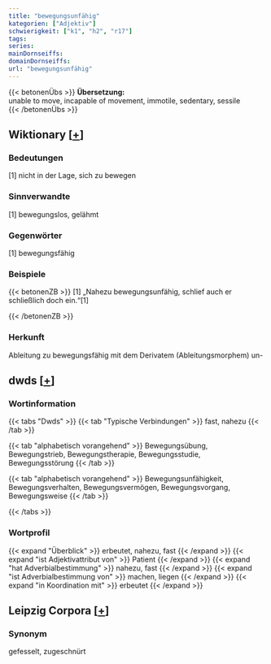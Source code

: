 ```yaml
---
title: "bewegungsunfähig"
kategorien: ["Adjektiv"]
schwierigkeit: ["k1", "h2", "r17"]
tags:
series:
mainDornseiffs:
domainDornseiffs:
url: "bewegungsunfähig"
---
```


{{< betonenÜbs >}}
**Übersetzung:**  
unable to move, incapable of movement, immotile, sedentary, sessile  
{{< /betonenÜbs >}}

## Wiktionary [[+](https://de.wiktionary.org/wiki/bewegungsunfähig)]

### Bedeutungen
[1] nicht in der Lage, sich zu bewegen  

### Sinnverwandte
[1] bewegungslos, gelähmt  

### Gegenwörter
[1] bewegungsfähig  

### Beispiele
{{< betonenZB >}}
[1] „Nahezu bewegungsunfähig, schlief auch er schließlich doch ein.“[1]  

{{< /betonenZB >}}
### Herkunft
Ableitung zu bewegungsfähig mit dem Derivatem (Ableitungsmorphem) un-  



## dwds [[+](https://www.dwds.de/wb/bewegungsunfähig)]

### Wortinformation
{{< tabs "Dwds" >}}
{{< tab "Typische Verbindungen" >}}
fast, nahezu
{{< /tab >}}

{{< tab "alphabetisch vorangehend" >}}
Bewegungsübung, Bewegungstrieb, Bewegungstherapie, Bewegungsstudie, Bewegungsstörung
{{< /tab >}}

{{< tab "alphabetisch vorangehend" >}}
Bewegungsunfähigkeit, Bewegungsverhalten, Bewegungsvermögen, Bewegungsvorgang, Bewegungsweise
{{< /tab >}}

{{< /tabs >}}

### Wortprofil
{{< expand "Überblick" >}} erbeutet, nahezu, fast {{< /expand >}}
{{< expand "ist Adjektivattribut von" >}} Patient {{< /expand >}}
{{< expand "hat Adverbialbestimmung" >}} nahezu, fast {{< /expand >}}
{{< expand "ist Adverbialbestimmung von" >}} machen, liegen {{< /expand >}}
{{< expand "in Koordination mit" >}} erbeutet {{< /expand >}}

## Leipzig Corpora [[+](https://corpora.uni-leipzig.de/en/res?word=bewegungsunfähig&corpusId=deu_newscrawl-public_2018)]


### Synonym
gefesselt, zugeschnürt

